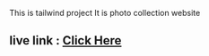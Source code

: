 This is  tailwind project 
It is photo collection website
<h2>live link : <a href="https://github.com/khanfaysal/tailwind-project">Click Here</a></h2>
